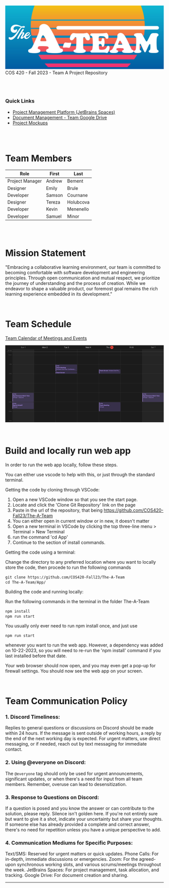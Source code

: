 ![A-Team Hero Image](https://github.com/COS420-Fall23/The-A-Team/blob/main/Team%20Wiki/wiki%20images/a-team-banner.png?raw=true)
COS 420 - Fall 2023 - Team A Project Repository

<br><br>

### Quick Links

-    [Project Management Platform (JetBrains Spaces)](
     https://bemental.jetbrains.space) 
-    [Document Management - Team Google Drive](https://drive.google.com/drive/folders/0ADTWU9qo2zXTUk9PVA)
-    [Project Mockups](https://miro.com/app/board/uXjVNY9FHAw=/)

<br><br>

# Team Members

| Role            | First  | Last       |
| --------------- | ------ | ---------- |
| Project Manager | Andrew | Bement     |
| Designer        | Emily  | Brule      |
| Developer       | Samson | Cournane   |
| Designer        | Tereza | Holubcova  |
| Developer       | Kevin  | Menenello  |
| Developer       | Samuel | Minor      |

<br><br>

# Mission Statement

"Embracing a collaborative learning environment, our team is committed to becoming comfortable with software development and engineering principles. Through open communication and mutual respect, we prioritize the journey of understanding and the process of creation. While we endeavor to shape a valuable product, our foremost goal remains the rich learning experience embedded in its development."

<br>

# Team Schedule

[Team Calendar of Meetings and Events](https://calendar.google.com/calendar/u/0?cid=Y19kNWJkM2U2YjUyYmMyZTJmY2NjMDkwY2U3YTNlODAwNjhhMGEwMTEzM2ZiYThiM2FlMjkwZmMzMjFmOTg3Y2U4QGdyb3VwLmNhbGVuZGFyLmdvb2dsZS5jb20) 

![Image of Team Schedule](https://github.com/COS420-Fall23/The-A-Team/blob/main/Team%20Wiki/wiki%20images/Team%20Meeting%20Schedule.png?raw=true) 

<br>

# Build and locally run web app

In order to run the web app locally, follow these steps.

You can either use vscode to help with this, or just through the standard terminal.

Getting the code by cloning through VSCode:
1. Open a new VSCode window so that you see the start page. 
2. Locate and click the 'Clone Git Repository' link on the page
3. Paste in the url of the repository, that being https://github.com/COS420-Fall23/The-A-Team
4. You can either open in current window or in new, it doesn't matter
5. Open a new terminal in VSCode by clicking the top three-line menu > Terminal > New Terminal
6. run the command 'cd App'
7. Continue to the section of install commands.


Getting the code using a terminal:

Change the directory to any preferred location where you want to locally store the code, then procede to run the following commands
~~~
git clone https://github.com/COS420-Fall23/The-A-Team
cd The-A-Team/App/
~~~

Building the code and running locally:

Run the following commands in the terminal in the folder The-A-Team
~~~
npm install
npm run start
~~~

You usually only ever need to run npm install once, and just use 
~~~
npm run start
~~~
whenever you want to run the web app.
However, a dependency was added on 10-22-2023, so you will need to re-run the 'npm install' command if you last installed before that date.

Your web browser should now open, and you may even get a pop-up for firewall settings.
You should now see the web app on your screen.


<br>

# Team Communication Policy

### 1. Discord Timeliness:

Replies to general questions or discussions on Discord should be made within 24 hours. If the message is sent outside of working hours, a reply by the end of the next working day is expected. For urgent matters, use direct messaging, or if needed, reach out by text messaging for immediate contact.


### 2. Using @everyone on Discord:

The `@everyone` tag should only be used for urgent announcements, significant updates, or when there's a need for input from all team members. Remember, overuse can lead to desensitization.


### 3. Response to Questions on Discord:

If a question is posed and you know the answer or can contribute to the solution, please reply. Silence isn't golden here. If you're not entirely sure but want to give it a shot, indicate your uncertainty but share your thoughts. If someone else has already provided a complete and correct answer, there's no need for repetition unless you have a unique perspective to add.


### 4. Communication Mediums for Specific Purposes:

Text/SMS: Reserved for urgent matters or quick updates.
Phone Calls: For in-depth, immediate discussions or emergencies.
Zoom: For the agreed-upon synchronous working slots, and various scrums/meetings throughout the week.
JetBrains Spaces: For project management, task allocation, and tracking.
Google Drive: For document creation and sharing.

--------------------
